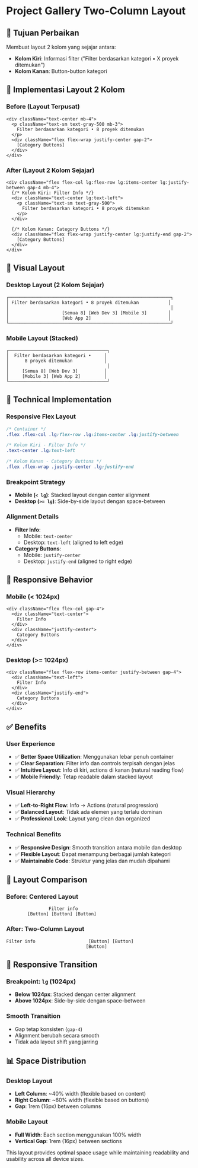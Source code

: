 # Project Gallery Two-Column Layout

## 🎯 Tujuan Perbaikan

Membuat layout 2 kolom yang sejajar antara:
- **Kolom Kiri**: Informasi filter ("Filter berdasarkan kategori • X proyek ditemukan")
- **Kolom Kanan**: Button-button kategori

## 🚀 Implementasi Layout 2 Kolom

### Before (Layout Terpusat)
```tsx
<div className="text-center mb-4">
  <p className="text-sm text-gray-500 mb-3">
    Filter berdasarkan kategori • 8 proyek ditemukan
  </p>
  <div className="flex flex-wrap justify-center gap-2">
    [Category Buttons]
  </div>
</div>
```

### After (Layout 2 Kolom Sejajar)
```tsx
<div className="flex flex-col lg:flex-row lg:items-center lg:justify-between gap-4 mb-4">
  {/* Kolom Kiri: Filter Info */}
  <div className="text-center lg:text-left">
    <p className="text-sm text-gray-500">
      Filter berdasarkan kategori • 8 proyek ditemukan
    </p>
  </div>
  
  {/* Kolom Kanan: Category Buttons */}
  <div className="flex flex-wrap justify-center lg:justify-end gap-2">
    [Category Buttons]
  </div>
</div>
```

## 🎨 Visual Layout

### Desktop Layout (2 Kolom Sejajar)
```
┌─────────────────────────────────────────────────────────────┐
│ Filter berdasarkan kategori • 8 proyek ditemukan           │
│                                                             │
│                    [Semua 8] [Web Dev 3] [Mobile 3]        │
│                    [Web App 2]                             │
└─────────────────────────────────────────────────────────────┘
```

### Mobile Layout (Stacked)
```
┌─────────────────────────────────────┐
│  Filter berdasarkan kategori •     │
│      8 proyek ditemukan            │
│                                     │
│     [Semua 8] [Web Dev 3]          │
│     [Mobile 3] [Web App 2]         │
└─────────────────────────────────────┘
```

## 🔧 Technical Implementation

### Responsive Flex Layout
```css
/* Container */
.flex .flex-col .lg:flex-row .lg:items-center .lg:justify-between

/* Kolom Kiri - Filter Info */
.text-center .lg:text-left

/* Kolom Kanan - Category Buttons */
.flex .flex-wrap .justify-center .lg:justify-end
```

### Breakpoint Strategy
- **Mobile (`< lg`)**: Stacked layout dengan center alignment
- **Desktop (`>= lg`)**: Side-by-side layout dengan space-between

### Alignment Details
- **Filter Info**: 
  - Mobile: `text-center`
  - Desktop: `text-left` (aligned to left edge)
- **Category Buttons**: 
  - Mobile: `justify-center`
  - Desktop: `justify-end` (aligned to right edge)

## 📱 Responsive Behavior

### Mobile (< 1024px)
```tsx
<div className="flex flex-col gap-4">
  <div className="text-center">
    Filter Info
  </div>
  <div className="justify-center">
    Category Buttons
  </div>
</div>
```

### Desktop (>= 1024px)
```tsx
<div className="flex flex-row items-center justify-between gap-4">
  <div className="text-left">
    Filter Info
  </div>
  <div className="justify-end">
    Category Buttons
  </div>
</div>
```

## ✅ Benefits

### User Experience
- ✅ **Better Space Utilization**: Menggunakan lebar penuh container
- ✅ **Clear Separation**: Filter info dan controls terpisah dengan jelas
- ✅ **Intuitive Layout**: Info di kiri, actions di kanan (natural reading flow)
- ✅ **Mobile Friendly**: Tetap readable dalam stacked layout

### Visual Hierarchy
- ✅ **Left-to-Right Flow**: Info → Actions (natural progression)
- ✅ **Balanced Layout**: Tidak ada elemen yang terlalu dominan
- ✅ **Professional Look**: Layout yang clean dan organized

### Technical Benefits
- ✅ **Responsive Design**: Smooth transition antara mobile dan desktop
- ✅ **Flexible Layout**: Dapat menampung berbagai jumlah kategori
- ✅ **Maintainable Code**: Struktur yang jelas dan mudah dipahami

## 🎯 Layout Comparison

### Before: Centered Layout
```
                Filter info
        [Button] [Button] [Button]
```

### After: Two-Column Layout
```
Filter info                    [Button] [Button]
                              [Button]
```

## 🔄 Responsive Transition

### Breakpoint: `lg` (1024px)
- **Below 1024px**: Stacked dengan center alignment
- **Above 1024px**: Side-by-side dengan space-between

### Smooth Transition
- Gap tetap konsisten (`gap-4`)
- Alignment berubah secara smooth
- Tidak ada layout shift yang jarring

## 📊 Space Distribution

### Desktop Layout
- **Left Column**: ~40% width (flexible based on content)
- **Right Column**: ~60% width (flexible based on buttons)
- **Gap**: 1rem (16px) between columns

### Mobile Layout
- **Full Width**: Each section menggunakan 100% width
- **Vertical Gap**: 1rem (16px) between sections

This layout provides optimal space usage while maintaining readability and usability across all device sizes.